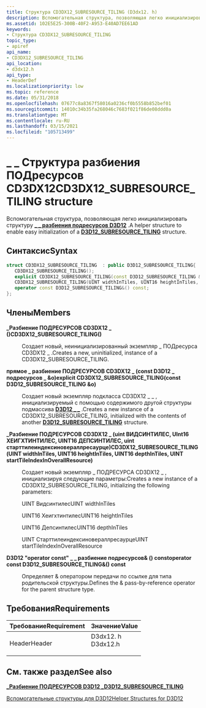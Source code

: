 ```yaml
---
title: Структура CD3DX12_SUBRESOURCE_TILING (D3dx12. h)
description: Вспомогательная структура, позволяющая легко инициализировать \_ \_ структуру разбиения подресурсов D3D12.
ms.assetid: 102E5E25-300B-40F2-A953-E40AD7EE61AD
keywords:
- Структура CD3DX12_SUBRESOURCE_TILING
topic_type:
- apiref
api_name:
- CD3DX12_SUBRESOURCE_TILING
api_location:
- d3dx12.h
api_type:
- HeaderDef
ms.localizationpriority: low
ms.topic: reference
ms.date: 05/31/2018
ms.openlocfilehash: 07677c8a8367f58016a0236cf0b5558b852bef01
ms.sourcegitcommit: 14010c34b35fa268046c7683f021f86de08ddd0a
ms.translationtype: MT
ms.contentlocale: ru-RU
ms.lasthandoff: 03/15/2021
ms.locfileid: "105713499"
---
```

# <a name="cd3dx12_subresource_tiling-structure"></a><span data-ttu-id="8f546-104">\_ \_ Структура разбиения ПОДресурсов CD3DX12</span><span class="sxs-lookup"><span data-stu-id="8f546-104">CD3DX12\_SUBRESOURCE\_TILING structure</span></span>

<span data-ttu-id="8f546-105">Вспомогательная структура, позволяющая легко инициализировать структуру [**\_ \_ разбиения подресурсов D3D12**](/windows/desktop/api/d3d12/ns-d3d12-d3d12_subresource_tiling) .</span><span class="sxs-lookup"><span data-stu-id="8f546-105">A helper structure to enable easy initialization of a [**D3D12\_SUBRESOURCE\_TILING**](/windows/desktop/api/d3d12/ns-d3d12-d3d12_subresource_tiling) structure.</span></span>

## <a name="syntax"></a><span data-ttu-id="8f546-106">Синтаксис</span><span class="sxs-lookup"><span data-stu-id="8f546-106">Syntax</span></span>


```C++
struct CD3DX12_SUBRESOURCE_TILING  : public D3D12_SUBRESOURCE_TILING{
   CD3DX12_SUBRESOURCE_TILING();
   explicit CD3DX12_SUBRESOURCE_TILING(const D3D12_SUBRESOURCE_TILING &o);
   CD3DX12_SUBRESOURCE_TILING(UINT widthInTiles, UINT16 heightInTiles, UINT16 depthInTiles, UINT startTileIndexInOverallResource);
   operator const D3D12_SUBRESOURCE_TILING&() const;
};
```



## <a name="members"></a><span data-ttu-id="8f546-107">Члены</span><span class="sxs-lookup"><span data-stu-id="8f546-107">Members</span></span>

<dl> <dt>

<span data-ttu-id="8f546-108">**\_Разбиение ПОДРЕСУРСОВ CD3DX12 \_ ()**</span><span class="sxs-lookup"><span data-stu-id="8f546-108">**CD3DX12\_SUBRESOURCE\_TILING()**</span></span>
</dt> <dd>

<span data-ttu-id="8f546-109">Создает новый, неинициализированный экземпляр \_ ПОДресурса CD3DX12 \_ .</span><span class="sxs-lookup"><span data-stu-id="8f546-109">Creates a new, uninitialized, instance of a CD3DX12\_SUBRESOURCE\_TILING.</span></span>

</dd> <dt>

<span data-ttu-id="8f546-110">**прямое \_ разбиение ПОДРЕСУРСОВ CD3DX12 \_ (const D3D12 \_ подресурсов \_ &o)**</span><span class="sxs-lookup"><span data-stu-id="8f546-110">**explicit CD3DX12\_SUBRESOURCE\_TILING(const D3D12\_SUBRESOURCE\_TILING &o)**</span></span>
</dt> <dd>

<span data-ttu-id="8f546-111">Создает новый экземпляр подкласса CD3DX12 \_ \_ , инициализируемый с помощью содержимого другой структуры подмассива [**D3D12 \_ \_**](/windows/desktop/api/d3d12/ns-d3d12-d3d12_subresource_tiling) .</span><span class="sxs-lookup"><span data-stu-id="8f546-111">Creates a new instance of a CD3DX12\_SUBRESOURCE\_TILING, initialized with the contents of another [**D3D12\_SUBRESOURCE\_TILING**](/windows/desktop/api/d3d12/ns-d3d12-d3d12_subresource_tiling) structure.</span></span>

</dd> <dt>

<span data-ttu-id="8f546-112">**\_Разбиение ПОДРЕСУРСОВ CD3DX12 \_ (uint ВИДСИНТИЛЕС, UInt16 ХЕИГХТИНТИЛЕС, UINT16 ДЕПСИНТИЛЕС, uint старттилеиндексиновераллресаурце)**</span><span class="sxs-lookup"><span data-stu-id="8f546-112">**CD3DX12\_SUBRESOURCE\_TILING(UINT widthInTiles, UINT16 heightInTiles, UINT16 depthInTiles, UINT startTileIndexInOverallResource)**</span></span>
</dt> <dd>

<span data-ttu-id="8f546-113">Создает новый экземпляр \_ ПОДРЕСУРСА CD3DX12 \_ , инициализируя следующие параметры:</span><span class="sxs-lookup"><span data-stu-id="8f546-113">Creates a new instance of a CD3DX12\_SUBRESOURCE\_TILING, initializing the following parameters:</span></span>

<span data-ttu-id="8f546-114">UINT Видсинтилес</span><span class="sxs-lookup"><span data-stu-id="8f546-114">UINT widthInTiles</span></span>

<span data-ttu-id="8f546-115">UINT16 Хеигхтинтилес</span><span class="sxs-lookup"><span data-stu-id="8f546-115">UINT16 heightInTiles</span></span>

<span data-ttu-id="8f546-116">UINT16 Депсинтилес</span><span class="sxs-lookup"><span data-stu-id="8f546-116">UINT16 depthInTiles</span></span>

<span data-ttu-id="8f546-117">UINT Старттилеиндексиновераллресаурце</span><span class="sxs-lookup"><span data-stu-id="8f546-117">UINT startTileIndexInOverallResource</span></span>

</dd> <dt>

<span data-ttu-id="8f546-118">**D3D12 "operator const" \_ \_ разбиение подресурсов& () const**</span><span class="sxs-lookup"><span data-stu-id="8f546-118">**operator const D3D12\_SUBRESOURCE\_TILING&() const**</span></span>
</dt> <dd>

<span data-ttu-id="8f546-119">Определяет & оператором передачи по ссылке для типа родительской структуры.</span><span class="sxs-lookup"><span data-stu-id="8f546-119">Defines the & pass-by-reference operator for the parent structure type.</span></span>

</dd> </dl>

## <a name="requirements"></a><span data-ttu-id="8f546-120">Требования</span><span class="sxs-lookup"><span data-stu-id="8f546-120">Requirements</span></span>



| <span data-ttu-id="8f546-121">Требование</span><span class="sxs-lookup"><span data-stu-id="8f546-121">Requirement</span></span> | <span data-ttu-id="8f546-122">Значение</span><span class="sxs-lookup"><span data-stu-id="8f546-122">Value</span></span> |
|-------------------|-------------------------------------------------------------------------------------|
| <span data-ttu-id="8f546-123">Header</span><span class="sxs-lookup"><span data-stu-id="8f546-123">Header</span></span><br/> | <dl> <span data-ttu-id="8f546-124"><dt>D3dx12. h</dt></span><span class="sxs-lookup"><span data-stu-id="8f546-124"><dt>D3dx12.h</dt></span></span> </dl> |



## <a name="see-also"></a><span data-ttu-id="8f546-125">См. также раздел</span><span class="sxs-lookup"><span data-stu-id="8f546-125">See also</span></span>

<dl> <dt>

[<span data-ttu-id="8f546-126">**\_Разбиение ПОДРЕСУРСОВ D3D12 \_**</span><span class="sxs-lookup"><span data-stu-id="8f546-126">**D3D12\_SUBRESOURCE\_TILING**</span></span>](/windows/desktop/api/d3d12/ns-d3d12-d3d12_subresource_tiling)
</dt> <dt>

[<span data-ttu-id="8f546-127">Вспомогательные структуры для D3D12</span><span class="sxs-lookup"><span data-stu-id="8f546-127">Helper Structures for D3D12</span></span>](helper-structures-for-d3d12.md)
</dt> </dl>

 

 





